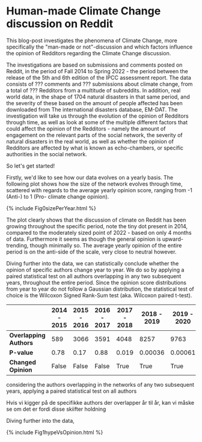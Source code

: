 <h1> Human-made Climate Change discussion on Reddit </h1>

This blog-post investigates the phenomena of Climate Change, more specifically the "man-made or not"-discussion and which factors influence the opinion of Redditors regarding the Climate Change discussion.

The investigations are based on submissions and comments posted on Reddit, in the period of Fall 2014 to Spring 2022 - the period between the release of the 5th and 6th edition of the IPCC assessment report. The data consists of ??? comments and ??? submissions about climate change, from a total of ??? Redditors from a multitude of subreddits. In addition, real world data, in the shape of 1704 natural disasters in that same period, and the severity of these based on the amount of people affected has been downloaded from The international disasters database, EM-DAT. The investigation will take us through the evolution of the opinion of Redditors through time, as well as look at some of the multiple different factors that could affect the opinion of the Redditors - namely the amount of engagement on the relevant parts of the social network, the severity of natural disasters in the real world, as well as whether the opinion of Redditors are affected by what is known as echo-chambers, or specific authorities in the social network.

So let's get started!

Firstly, we'd like to see how our data evolves on a yearly basis. The following plot shows how the size of the network evolves through time, scattered with regards to the average yearly opinion score, ranging from -1 (Anti-) to 1 (Pro- climate change opinion).

{% include Fig0sizePerYear.html %}

The plot clearly shows that the discussion of climate on Reddit has been growing throughout the specific period, note the tiny dot present in 2014, compared to the moderately sized point of 2022 - based on only 4 months of data. Furthermore it seems as though the general opinion is upward-trending, though minimally so. The average yearly opinion of the entire period is on the anti-side of the scale, very close to neutral however.

Diving further into the data, we can statistically conclude whether the opinion of specific authors change year to year. We do so by applying a paired statistical test on all authors overlapping in any two subsequent years, throughout the entire period. Since the opinion score distributions from year to year do not follow a Gaussian distribution, the statistical test of choice is the Wilcoxon Signed Rank-Sum test (aka. Wilcoxon paired t-test).

|                         | **2014 - 2015** | **2015 - 2016** | **2016 - 2017** | **2017 - 2018** | **2018 - 2019** | **2019 - 2020** | **2020 - 2021** | **2021 - 2022** |
|-------------------------|-----------------|-----------------|-----------------|-----------------|-----------------|-----------------|-----------------|-----------------|
| **Overlapping Authors** | 589             | 3066            | 3591            | 4048            | 8257            | 9763            | 7359            | 3976            |
| **P-value**             | 0.78            | 0.17            | 0.88            | 0.019           | 0.00036         | 0.00061         | 0.00037         | 0.50            |
| **Changed Opinion**     | False           | False           | False           | True            | True            | True            | True            | False           |

considering the authors overlapping in the networks of any two subsequent years, applying a paired statistical test on all authors

Hvis vi kigger på de specifikke authors der overlapper år til år, kan vi måske se om det er fordi disse skiifter holdning

Diving further into the data,

{% include Fig1hypeVsOpinion.html %}
